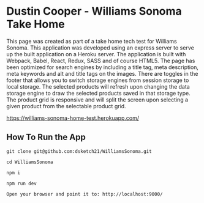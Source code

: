 # Dustin Cooper - Williams Sonoma Take Home

This page was created as part of a take home tech test for Williams Sonoma. This application was developed using an express server to serve up the built application on a Heroku server. The application is built with Webpack, Babel, React, Redux, SASS and of course HTML5. The page has been optimized for search engines by including a title tag, meta description, meta keywords and alt and title tags on the images. There are toggles in the footer that allows you to switch storage engines from session storage to local storage. The selected products will refresh upon changing the data storage engine to draw the selected products saved in that storage type. The product grid is responsive and will split the screen upon selecting a given product from the selectable product grid.

https://williams-sonoma-home-test.herokuapp.com/

## How To Run the App

```
git clone git@github.com:dsketch21/WilliamsSonoma.git

cd WilliamsSonoma

npm i

npm run dev

Open your browser and point it to: http://localhost:9000/

```

